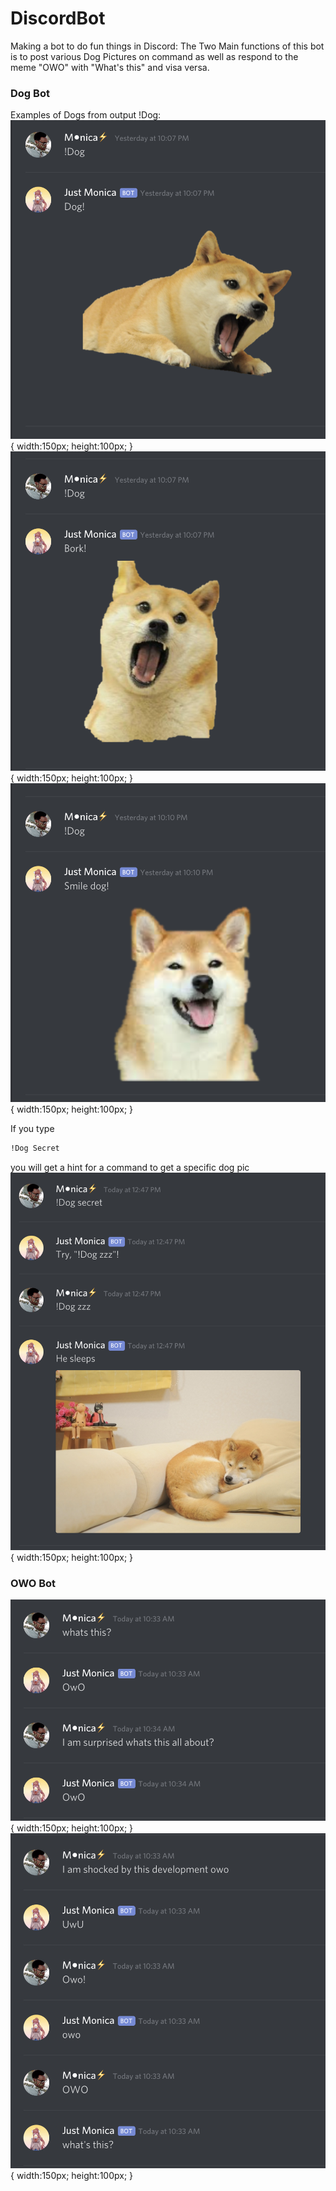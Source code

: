 
# DiscordBot
Making a bot to do fun things in Discord:
The Two Main functions of this bot is to post various Dog Pictures on command as well as respond to the meme "OWO" with "What's this" and visa versa.

### Dog Bot
Examples of Dogs from output !Dog:
![DogDemo 1](/images/DogDemo1.png){
   width:150px;
   height:100px;
}
![DogDemo 2](/images/DogDemo2.png){
   width:150px;
   height:100px;
}
![Dog Demo 3](/images/DogDemo3.png){
   width:150px;
   height:100px;
}


If you type 
```sh
!Dog Secret
``` 
you will get a hint for a command to get a specific dog pic
![Dog Demo 4](/images/DogDemo4.png){
   width:150px;
   height:100px;
}

### OWO Bot

![OWO Demo 1](/images/OwODemo1.png){
   width:150px;
   height:100px;
}
![OWO Demo 2](/images/OwODemo2.png){
   width:150px;
   height:100px;
}

